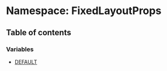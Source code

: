 # Namespace: FixedLayoutProps

## Table of contents

### Variables

* [DEFAULT](/en/auto-docs/fixed-layout-editor/variables/FixedLayoutProps.DEFAULT.md)
